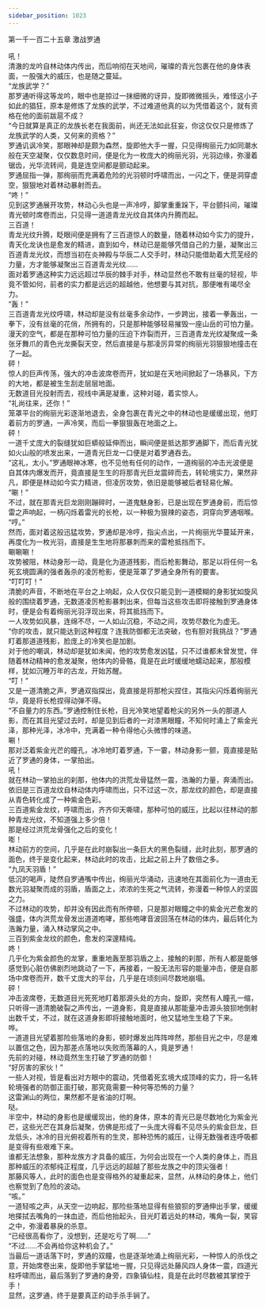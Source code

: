 ```yaml
---
sidebar_position: 1023
---
```

 第一千一百二十五章 激战罗通


吼！  
清澈的龙吟自林动体内传出，而后响彻在天地间，璀璨的青光包裹在他的身体表面，一股强大的威压，也是随之蔓延。  
“龙族武学？”  
那罗通听得这等龙吟，眼中也是掠过一抹细微的讶异，旋即微微摇头，难怪这小子如此的猖狂，原本是修炼了龙族的武学，不过难道他真的以为凭借着这个，就有资格在他的面前跋扈不成？  
“今日就算是真正的龙族长老在我面前，尚还无法如此狂妄，你这仅仅只是修炼了龙族武学的人类，又何来的资格？”  
罗通讥讽冷笑，那眼神却是颇为森然，旋即他大手一握，只见得绚丽元力如同潮水般在天空凝聚，仅仅数息时间，便是化为一枚庞大的绚丽光羽，光羽边缘，弥漫着锯齿，光华流转间，竟是连空间都是颤动起来。  
罗通屈指一弹，那绚丽而充满着危险的光羽顿时呼啸而出，一闪之下，便是洞穿虚空，狠狠地对着林动暴射而去。  
“咚！”  
见到这罗通展开攻势，林动心头也是一声冷哼，脚掌重重跺下，平台颤抖间，璀璨青光顿时席卷而出，只见得一道道青龙光纹自其体内升腾而起。  
三百道！  
青龙光纹升腾，眨眼间便是拥有了三百道惊人的数量，随着林动如今实力的提升，青天化龙诀也是愈发的精进，直到如今，林动已是能够凭借自己的力量，凝聚出三百道青龙光纹，而想当初在炎神殿与华辰二人交手时，林动只能借助着大荒芜经的力量，方才能够凝聚出三百道青龙光纹……  
面对着罗通这种实力远远超过华辰的棘手对手，林动显然也不敢有丝毫的轻视，毕竟不管如何，前者的实力都是远远的超越他，他想要与其对抗，那便唯有竭尽全力。  
“轰！”  
三百道青龙光纹呼啸，林动却是没有丝毫多余动作，一步跨出，接着一拳轰出，一拳下，没有丝毫的花俏，所拥有的，只是那种能够轻易摧毁一座山岳的可怕力量。  
漫天的空气，都是在那种可怕力量的压迫下炸裂而开，三百道青龙光纹凝聚成一条张牙舞爪的青色光龙撕裂天空，然后直接是与那凌厉异常的绚丽光羽狠狠地撞击在了一起。  
砰！  
惊人的巨声传荡，强大的冲击波席卷而开，犹如是在天地间掀起了一场暴风，下方的大地，都是被生生刮走层层地面。  
无数道目光投射而去，视线中满是凝重，这种对碰，着实惊人。  
“礼尚往来，还你！”  
笼罩平台的绚丽光彩逐渐地退去，全身包裹在青光之中的林动也是缓缓出现，他盯着前方的罗通，一声冷笑，而后一拳狠狠轰在地面之上。  
砰！  
一道千丈庞大的裂缝犹如巨蟒般延伸而出，瞬间便是抵达那罗通脚下，而后青光犹如火山般的喷发出来，一道青光巨龙一口便是对着罗通吞去。  
“这礼，太小。”罗通眼神冰寒，也不见他有任何的动作，一道绚丽的冲击光波便是自其体内爆发而开，竟直接是生生的将那青光巨龙震碎而去，转轮境实力，果然非凡，即便是林动如今实力精进，但凌厉攻势，依旧是能够被后者轻易化解。  
“唰！”  
不过，就在那青光巨龙刚刚蹦碎时，一道鬼魅身影，已是出现在罗通身前，而后惊雷之声响起，一柄闪烁着雷光的长枪，以一种极为狠辣的姿态，洞穿向罗通咽喉。  
“哼。”  
然而，面对着这般迅猛攻势，罗通却是冷哼，指尖点出，一片绚丽光华蔓延开来，再度化为一枚光羽，直接是生生地将那暴刺而来的雷枪抵挡而下。  
唰唰唰！  
攻势被阻，林动身形一动，竟是化为道道残影，而后枪影舞动，那足以将任何一名死玄境圆满的强者轰杀的凌厉枪影，便是笼罩了罗通全身所有的要害。  
“叮叮叮！”  
清脆的声音，不断地在平台之上响起，众人仅仅只能见到一道模糊的身影犹如旋风般的围绕着罗通，无数道凌厉枪影暴刺出来，但每当这些攻击即将接触到罗通身体时，便是会有着绚丽光羽浮现出来，将其抵挡而下。  
一人攻势如风暴，连绵不尽，一人如山沉稳，不动之间，攻势尽数化为虚无。  
“你的攻击，就只能达到这种程度？连我防御都无法突破，也有胆对我挑战？”罗通盯着那道道残影，脸庞上的冷笑也是加剧。  
对于他的嘲讽，林动却是犹如未闻，他的攻势愈发凶猛，只不过谁都未曾发觉，伴随着林动精神的愈发凝聚，他体内的骨骼，竟是在此时缓缓地蠕动起来，那般模样，犹如沉睡万年的古龙，开始苏醒。  
“叮！”  
又是一道清脆之声，罗通双指探出，竟直接是将那枪尖捏住，其指尖闪烁着绚丽光华，竟是将长枪捏得动弹不得。  
“不自量力的东西。”罗通控制住长枪，目光冷笑地望着枪尖的另外一头的那道人影，而在其目光望过去时，却是见到后者的一对漆黑眼瞳，不知何时涌上了紫金光泽，那种光泽，冰冷中，充满着一种令得他心头微悸的味道。  
唰！  
那对泛着紫金光芒的瞳孔，冰冷地盯着罗通，下一霎，林动身影一颤，竟直接是贴近了罗通的身体，一掌拍出。  
吼！  
就在林动一掌拍出的刹那，他体内的洪荒龙骨猛然一震，浩瀚的力量，奔涌而出。  
依旧是三百道龙纹自林动体内呼啸而出，只不过这一次，那龙纹的颜色，却是直接从青色转化成了一种紫金色彩。  
三百道紫金龙纹，呼啸而出，齐齐仰天嘶啸，那种可怕的威压，比起以往林动的那种青龙光纹，不知道强上多少倍！  
那是经过洪荒龙骨强化之后的变化！  
嘭！  
林动前方的空间，几乎是在此时崩裂出一条巨大的黑色裂缝，此时此刻，那罗通的面色，终于是变化起来，林动此时的攻击，比起之前上升了数倍之多。  
“九凤天羽盾！”  
低沉的喝声，陡然自罗通嘴中传出，绚丽光华涌动，迅速地在其面前化为一道由无数光羽凝聚而成的羽盾，盾面之上，浓浓的生死之气流转，弥漫着一种惊人的坚固之力。  
不过林动的攻势，却并没有因此而有所停顿，只是那对眼瞳之中的紫金光芒愈发的强盛，体内洪荒龙骨发出道道咆哮，那些咆哮音波回荡在林动的体内，最后转化为浩瀚力量，涌入林动掌风之中。  
三百到紫金龙纹的颜色，愈发的深邃精纯。  
咚！  
几乎化为紫金颜色的龙掌，重重地轰至那羽盾之上，接触的刹那，所有人都是能够感觉到心脏仿佛剧烈地跳动了一下，再接着，一股无法形容的能量冲击，便是自那场中席卷而开，数千丈庞大的平台，几乎是在顷刻间尽数地崩塌。  
砰！  
冲击波席卷，无数道目光死死地盯着那源头处的方向，旋即，突然有人瞳孔一缩，只听得一道清脆破裂之声传出，一道身影，竟是直接从那能量冲击源头狼狈地倒射出数千丈，不过，就在这道身影即将接触地面时，他又猛地生生稳了下来。  
哗。  
一道道目光望着那险些落地的身影，顿时爆发出阵阵哗然，那些目光之中，尽是难以置信之色，因为那差点落地以失败而落幕的人，竟是罗通！  
先前的对碰，林动竟然生生打破了罗通的防御！  
“好厉害的家伙！”  
一些人对视，皆是看出对方眼中的震动，凭借着死玄境大成顶峰的实力，将一名转轮境强者的防御正面打破，那究竟需要一种何等恐怖的力量？  
这雷渊山的两位，果然都不是省油的灯啊。  
哒。  
半空中，林动的身影也是缓缓现出，他的身体，原本的青光已是尽数地化为紫金光芒，这些光芒在其身后凝聚，仿佛是形成了一头庞大得看不见尽头的紫金巨龙，巨龙低头，冰冷的目光俯视着所有的生灵，那种恐怖的威压，让得无数强者连呼吸都是变得有些艰难下来。  
谁都无法想象，那种龙族方才具备的威压，为何会出现在一个人类的身体上，而且那种威压的浓郁纯正程度，几乎远远的超越了那些龙族之中的顶尖强者！  
那藤风等人，此时的面色也是变得格外的凝重起来，显然，从林动的身体上，他们也察觉到了危险的波动。  
“咳。”  
一道轻咳之声，从天空一边响起，那险些落地显得有些狼狈的罗通伸出手掌，缓缓地搽拭去嘴角的一抹血迹，而后他抬起头，目光盯着远处的林动，嘴角一裂，笑容之中，弥漫着暴戾的杀意。  
“已经很高看你了，没想到，还是吃亏了啊……”  
“不过……不会再给你这种机会了。”  
当最后一道话落下时，罗通的双瞳，也是逐渐地涌上绚丽光彩，一种惊人的杀伐之意，开始席卷出来，旋即他手掌猛地一握，只见得远处藤风四人身体一震，四道光柱呼啸而出，最后落到了罗通的身旁，四象镇仙柱，竟是在此时尽数被其掌控于手！  
显然，这罗通，终于是要真正的动手杀手锏了。  
  
  
